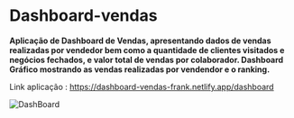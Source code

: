 
# **Dashboard-vendas**

**Aplicação de Dashboard de Vendas, apresentando dados de vendas realizadas por vendedor bem como a quantidade de clientes visitados e negócios fechados, e valor total de vendas por colaborador.
Dashboard Gráfico mostrando as vendas realizadas por vendendor e o ranking.** 

Link aplicação : 
https://dashboard-vendas-frank.netlify.app/dashboard

![DashBoard](https://github.com/FrankDestro/projeto-SDS3-FRANK/blob/main/dashboard.png)
